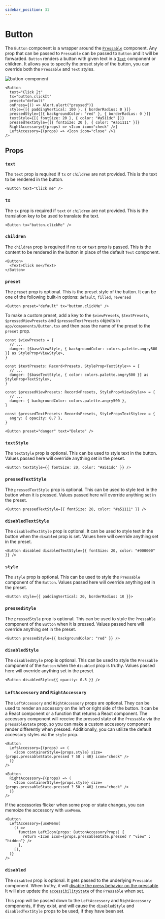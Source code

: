 ```yaml
---
sidebar_position: 31
---
```


# Button

The `Button` component is a wrapper around the [`Pressable`](https://reactnative.dev/docs/pressable) component. Any prop that can be passed to `Pressable` can be passed to `Button` and it will be forwarded. `Button` renders a button with given text in a [`Text`](./Text.md) component or children. It allows you to specify the preset style of the button, you can override both the `Pressable` and `Text` styles.

![button-component](https://github.com/user-attachments/assets/485e0fe9-caba-4477-ae29-39bd30107809)

```tsx
<Button
  text="Click It"
  tx="button.clickIt"
  preset="default"
  onPress={() => Alert.alert("pressed")}
  style={[{ paddingVertical: 100 }, { borderRadius: 0 }]}
  pressedStyle={[{ backgroundColor: "red" }, { borderRadius: 0 }]}
  textStyle={[{ fontSize: 20 }, { color: "#a511dc" }]}
  pressedTextStyle={[{ fontSize: 20 }, { color: "#a51111" }]}
  RightAccessory={(props) => <Icon icon="check" />}
  LeftAccessory={(props) => <Icon icon="close" />}
/>
```

## Props

### `text`

The `text` prop is required if `tx` or `children` are not provided. This is the text to be rendered in the button.

```tsx
<Button text="Click me" />
```

### `tx`

The `tx` prop is required if `text` or `children` are not provided. This is the translation key to be used to translate the text.

```tsx
<Button tx="button.clickMe" />
```

### `children`

The `children` prop is required if no `tx` or `text` prop is passed. This is the content to be rendered in the button in place of the default `Text` component.

```tsx
<Button>
  <Text>Click me</Text>
</Button>
```

### `preset`

The `preset` prop is optional. This is the preset style of the button. It can be one of the following built-in options: `default`, `filled`, `reversed`

```tsx
<Button preset="default" tx="button.clickMe" />
```

To make a custom preset, add a key to the `$viewPresets`, `$textPresets`, `$pressedViewPresets` and `$pressedTextPresets` objects in `app/components/Button.tsx` and then pass the name of the preset to the `preset` prop.

```tsx
const $viewPresets = {
  // ...
  danger: [$baseViewStyle, { backgroundColor: colors.palette.angry500 }] as StyleProp<ViewStyle>,
}

const $textPresets: Record<Presets, StyleProp<TextStyle>> = {
  // ...
  danger: [$baseTextStyle, { color: colors.palette.angry500 }] as StyleProp<TextStyle>,
}

const $pressedViewPresets: Record<Presets, StyleProp<ViewStyle>> = {
  // ...
  danger: { backgroundColor: colors.palette.angry500 },
}

const $pressedTextPresets: Record<Presets, StyleProp<TextStyle>> = {
  angry: { opacity: 0.7 },
}
```

```tsx
<Button preset="danger" text="Delete" />
```

### `textStyle`

The `textStyle` prop is optional. This can be used to style text in the button. Values passed here will override anything set in the preset.

```tsx
<Button textStyle={{ fontSize: 20, color: "#a511dc" }} />
```

### `pressedTextStyle`

The `pressedTextStyle` prop is optional. This can be used to style text in the button when it is pressed. Values passed here will override anything set in the preset.

```tsx
<Button pressedTextStyle={{ fontSize: 20, color: "#a51111" }} />
```

### `disabledTextStyle`

The `disabledTextStyle` prop is optional. It can be used to style text in the button when the `disabled` prop is set. Values here will override anything set in the preset.

```tsx
<Button disabled disabledTextStyle={{ fontSize: 20, color: "#000000" }} />
```

### `style`

The `style` prop is optional. This can be used to style the `Pressable` component of the `Button`. Values passed here will override anything set in the preset.

```tsx
<Button style={{ paddingVertical: 20, borderRadius: 10 }}>
```

### `pressedStyle`

The `pressedStyle` prop is optional. This can be used to style the `Pressable` component of the `Button` when it is pressed. Values passed here will override anything set in the preset.

```tsx
<Button pressedStyle={{ backgroundColor: "red" }} />
```

### `disabledStyle`

The `disabledStyle` prop is optional. This can be used to style the `Pressable` component of the `Button` when the `disabled` prop is truthy. Values passed here will override anything set in the preset.

```tsx
<Button disabledStyle={{ opacity: 0.5 }} />
```

### `LeftAccessory` and `RightAccessory`

The `LeftAccessory` and `RightAccessory` props are optional. They can be used to render an accessory on the left or right side of the button. It can be a React component or a function that returns a React component. The accessory component will receive the pressed state of the `Pressable` via the `pressableState` prop, so you can make a custom accessory component render differently when pressed. Additionally, you can utilize the default accessory styles via the `style` prop.

```tsx
<Button
  LeftAccessory={(props) => (
    <Icon containerStyle={props.style} size={props.pressableState.pressed ? 50 : 40} icon="check" />
  )}
/>
```

```tsx
<Button
  RightAccessory={(props) => (
    <Icon containerStyle={props.style} size={props.pressableState.pressed ? 50 : 40} icon="check" />
  )}
/>
```

If the accessories flicker when some prop or state changes, you can memoize the accessory with `useMemo`.

```tsx
<Button
  LeftAccessory={useMemo(
    () =>
      function LeftIcon(props: ButtonAccessoryProps) {
        return <Icon icon={props.pressableState.pressed ? "view" : "hidden"} />
      },
    [],
  )}
/>
```

### `disabled`

The `disabled` prop is optional. It gets passed to the underlying `Pressable` component. When truthy, it will [disable the press behavior on the pressable](https://reactnative.dev/docs/pressable#disabled). It will also update the [`accessibilityState`](https://reactnative.dev/docs/0.72/touchablewithoutfeedback#accessibilitystate) of the `Pressable` when set.

This prop will be passed down to the `LeftAccessory` and `RightAccessory` components, if they exist, and will cause the `disabledStyle` and `disabledTextStyle` props to be used, if they have been set.
